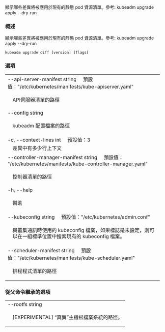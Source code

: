 <!--
The file is auto-generated from the Go source code of the component using a generic
[generator](https://github.com/kubernetes-sigs/reference-docs/). To learn how
to generate the reference documentation, please read
[Contributing to the reference documentation](/docs/contribute/generate-ref-docs/).
To update the reference conent, please follow the 
[Contributing upstream](/docs/contribute/generate-ref-docs/contribute-upstream/)
guide. You can file document formatting bugs against the
[reference-docs](https://github.com/kubernetes-sigs/reference-docs/) project.
-->


<!--
Show what differences would be applied to existing static pod manifests. See also: kubeadm upgrade apply --dry-run
-->
顯示哪些差異將被應用於現有的靜態 pod 資源清單。參考: kubeadm upgrade apply --dry-run

<!--
### Synopsis


Show what differences would be applied to existing static pod manifests. See also: kubeadm upgrade apply --dry-run

```
kubeadm upgrade diff [version] [flags]
```
-->
### 概述


顯示哪些差異將被應用於現有的靜態 pod 資源清單。參考: kubeadm upgrade apply --dry-run 

```
kubeadm upgrade diff [version] [flags]
```
<!--

### Options

   <table style="width: 100%; table-layout: fixed;">
<colgroup>
<col span="1" style="width: 10px;" />
<col span="1" />
</colgroup>
<tbody>

<tr>
<td colspan="2">--api-server-manifest string&nbsp;&nbsp;&nbsp;&nbsp;&nbsp;Default: "/etc/kubernetes/manifests/kube-apiserver.yaml"</td>
</tr>
<tr>
<td></td><td style="line-height: 130%; word-wrap: break-word;">path to API server manifest</td>
</tr>
-->
### 選項

   <table style="width: 100%; table-layout: fixed;">
<colgroup>
<col span="1" style="width: 10px;" />
<col span="1" />
</colgroup>
<tbody>

<tr>
<td colspan="2">--api-server-manifest string&nbsp;&nbsp;&nbsp;&nbsp;&nbsp;預設值："/etc/kubernetes/manifests/kube-apiserver.yaml"</td>
</tr>
<tr>
<td></td><td style="line-height: 130%; word-wrap: break-word;"><p>API伺服器清單的路徑</p></td>
</tr>
<!--
<tr>
<td colspan="2">--config string</td>
</tr>
<tr>
<td></td><td style="line-height: 130%; word-wrap: break-word;">Path to a kubeadm configuration file.</td>
</tr>
-->
<tr>
<td colspan="2">--config string</td>
</tr>
<tr>
<td></td><td style="line-height: 130%; word-wrap: break-word;"><p>kubeadm 配置檔案的路徑</p></td>
</tr>
<!--
<tr>
<td colspan="2">-c, --context-lines int&nbsp;&nbsp;&nbsp;&nbsp;&nbsp;Default: 3</td>
</tr>
<tr>
<td></td><td style="line-height: 130%; word-wrap: break-word;"><p>How many lines of context in the diff</p></td>
</tr>
-->
<tr>
<td colspan="2">-c, --context-lines int&nbsp;&nbsp;&nbsp;&nbsp;&nbsp;預設值：3</td>
</tr>
<tr>
<td></td><td style="line-height: 130%; word-wrap: break-word;">差異中有多少行上下文</td>
</tr>
<!--
<tr>
<td colspan="2">--controller-manager-manifest string&nbsp;&nbsp;&nbsp;&nbsp;&nbsp;Default: "/etc/kubernetes/manifests/kube-controller-manager.yaml"</td>
</tr>
<tr>
<td></td><td style="line-height: 130%; word-wrap: break-word;">path to controller manifest</td>
</tr>
-->
<tr>
<td colspan="2">--controller-manager-manifest string&nbsp;&nbsp;&nbsp;&nbsp;&nbsp;預設值： "/etc/kubernetes/manifests/kube-controller-manager.yaml"</td>
</tr>
<tr>
<td></td><td style="line-height: 130%; word-wrap: break-word;"><p>控制器清單的路徑</p></td>
</tr>
<!--
<tr>
<td colspan="2">-h, --help</td>
</tr>
<tr>
<td></td><td style="line-height: 130%; word-wrap: break-word;">help for diff</td>
</tr>
-->
<tr>
<td colspan="2">-h, --help</td>
</tr>
<tr>
<td></td><td style="line-height: 130%; word-wrap: break-word;"><p>幫助</p></td>
</tr>
<!--
<tr>
<td colspan="2">--kubeconfig string&nbsp;&nbsp;&nbsp;&nbsp;&nbsp;Default: "/etc/kubernetes/admin.conf"</td>
</tr>
<tr>
<td></td><td style="line-height: 130%; word-wrap: break-word;"><p>The kubeconfig file to use when talking to the cluster. If the flag is not set, a set of standard locations can be searched for an existing kubeconfig file.</p></td>
</tr>
-->
<tr>
<td colspan="2">--kubeconfig string&nbsp;&nbsp;&nbsp;&nbsp;&nbsp;預設值："/etc/kubernetes/admin.conf"</td>
</tr>
<tr>
<td></td><td style="line-height: 130%; word-wrap: break-word;"><p>與叢集通訊時使用的 kubeconfig 檔案，如果標誌是未設定，則可以在一組標準位置中搜索現有的 kubeconfig 檔案。</p></td>
</tr>
<!--
<tr>
<td colspan="2">--scheduler-manifest string&nbsp;&nbsp;&nbsp;&nbsp;&nbsp;Default: "/etc/kubernetes/manifests/kube-scheduler.yaml"</td>
</tr>
<tr>
<td></td><td style="line-height: 130%; word-wrap: break-word;">path to scheduler manifest</td>
</tr>

</tbody>
</table>
-->
<tr>
<td colspan="2">--scheduler-manifest string&nbsp;&nbsp;&nbsp;&nbsp;&nbsp;預設值："/etc/kubernetes/manifests/kube-scheduler.yaml"</td>
</tr>
<tr>
<td></td><td style="line-height: 130%; word-wrap: break-word;"><p>排程程式清單的路徑</p></td>
</tr>

</tbody>
</table>

<!--
### Options inherited from parent commands

   <table style="width: 100%; table-layout: fixed;">
<colgroup>
<col span="1" style="width: 10px;" />
<col span="1" />
</colgroup>
<tbody>

<tr>
<td colspan="2">--rootfs string</td>
</tr>
<tr>
<td></td><td style="line-height: 130%; word-wrap: break-word;">[EXPERIMENTAL] The path to the 'real' host root filesystem.</td>
</tr>

</tbody>
</table>

-->

### 從父命令繼承的選項

   <table style="width: 100%; table-layout: fixed;">
<colgroup>
<col span="1" style="width: 10px;" />
<col span="1" />
</colgroup>
<tbody>

<tr>
<td colspan="2">--rootfs string</td>
</tr>
<tr>
<td></td><td style="line-height: 130%; word-wrap: break-word;"><p>[EXPERIMENTAL] “真實”主機根檔案系統的路徑。</p></td>
</tr>

</tbody>
</table>
